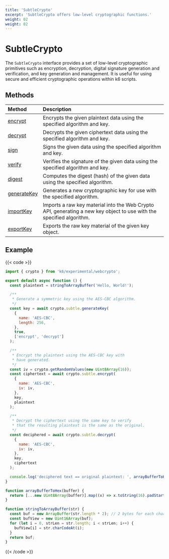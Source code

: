 ```yaml
---
title: 'SubtleCrypto'
excerpt: 'SubtleCrypto offers low-level cryptographic functions.'
weight: 02
weight: 02
---
```


# SubtleCrypto

The `SubtleCrypto` interface provides a set of low-level cryptographic primitives such as encryption, decryption, digital signature generation and verification, and key generation and management. It is useful for using secure and efficient cryptographic operations within k6 scripts.

## Methods

| Method                                                                                                     | Description                                                                                                          |
| :--------------------------------------------------------------------------------------------------------- | :------------------------------------------------------------------------------------------------------------------- |
| [encrypt](/docs/k6/<K6_VERSION>/javascript-api/k6-experimental/webcrypto/subtlecrypto/encrypt)         | Encrypts the given plaintext data using the specified algorithm and key.                                             |
| [decrypt](/docs/k6/<K6_VERSION>/javascript-api/k6-experimental/webcrypto/subtlecrypto/decrypt)         | Decrypts the given ciphertext data using the specified algorithm and key.                                            |
| [sign](/docs/k6/<K6_VERSION>/javascript-api/k6-experimental/webcrypto/subtlecrypto/sign)               | Signs the given data using the specified algorithm and key.                                                          |
| [verify](/docs/k6/<K6_VERSION>/javascript-api/k6-experimental/webcrypto/subtlecrypto/verify)           | Verifies the signature of the given data using the specified algorithm and key.                                      |
| [digest](/docs/k6/<K6_VERSION>/javascript-api/k6-experimental/webcrypto/subtlecrypto/digest)           | Computes the digest (hash) of the given data using the specified algorithm.                                          |
| [generateKey](/docs/k6/<K6_VERSION>/javascript-api/k6-experimental/webcrypto/subtlecrypto/generatekey) | Generates a new cryptographic key for use with the specified algorithm.                                              |
| [importKey](/docs/k6/<K6_VERSION>/javascript-api/k6-experimental/webcrypto/subtlecrypto/importkey)     | Imports a raw key material into the Web Crypto API, generating a new key object to use with the specified algorithm. |
| [exportKey](/docs/k6/<K6_VERSION>/javascript-api/k6-experimental/webcrypto/subtlecrypto/exportkey)     | Exports the raw key material of the given key object.                                                                |

## Example

{{< code >}}

```javascript
import { crypto } from 'k6/experimental/webcrypto';

export default async function () {
  const plaintext = stringToArrayBuffer('Hello, World!');

  /**
   * Generate a symmetric key using the AES-CBC algorithm.
   */
  const key = await crypto.subtle.generateKey(
    {
      name: 'AES-CBC',
      length: 256,
    },
    true,
    ['encrypt', 'decrypt']
  );

  /**
   * Encrypt the plaintext using the AES-CBC key with
   * have generated.
   */
  const iv = crypto.getRandomValues(new Uint8Array(16));
  const ciphertext = await crypto.subtle.encrypt(
    {
      name: 'AES-CBC',
      iv: iv,
    },
    key,
    plaintext
  );

  /**
   * Decrypt the ciphertext using the same key to verify
   * that the resulting plaintext is the same as the original.
   */
  const deciphered = await crypto.subtle.decrypt(
    {
      name: 'AES-CBC',
      iv: iv,
    },
    key,
    ciphertext
  );

  console.log('deciphered text == original plaintext: ', arrayBufferToHex(deciphered) === arrayBufferToHex(plaintext));
}

function arrayBufferToHex(buffer) {
  return [...new Uint8Array(buffer)].map((x) => x.toString(16).padStart(2, '0')).join('');
}

function stringToArrayBuffer(str) {
  const buf = new ArrayBuffer(str.length * 2); // 2 bytes for each char
  const bufView = new Uint16Array(buf);
  for (let i = 0, strLen = str.length; i < strLen; i++) {
    bufView[i] = str.charCodeAt(i);
  }
  return buf;
}
```

{{< /code >}}
